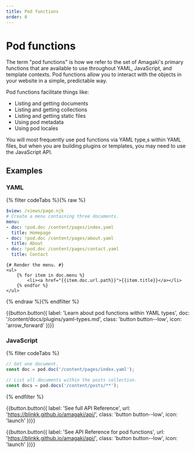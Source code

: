 ```yaml
---
title: Pod functions
order: 0
---
```

# Pod functions

The term "pod functions" is how we refer to the set of Amagaki's primary
functions that are available to use throughout YAML, JavaScript, and template
contexts. Pod functions allow you to interact with the objects in your website
in a simple, predictable way.

Pod functions facilitate things like:

- Listing and getting documents
- Listing and getting collections
- Listing and getting static files
- Using pod metadata
- Using pod locales

You will most frequently use pod functions via YAML type,s within YAML files,
but when you are building plugins or templates, you may need to use the
JavaScript API.

## Examples

### YAML

{% filter codeTabs %}{% raw %}
```yaml:title=/content/pages/index.yaml
$view: /views/page.njk
# Create a menu containing three documents.
menu:
- doc: !pod.doc /content/pages/index.yaml
  title: Homepage
- doc: !pod.doc /content/pages/about.yaml
  title: About
- doc: !pod.doc /content/pages/contact.yaml
  title: Contact
```
```nunjucks:title=/views/page.njk
{# Render the menu. #}
<ul>
    {% for item in doc.menu %}
        <li><a href="{{item.doc.url.path}}">{{item.title}}</a></li>
    {% endfor %}
</ul>
```
{% endraw %}{% endfilter %}

{{button.button({
    label: 'Learn about pod functions within YAML types',
    doc: '/content/docs/plugins/yaml-types.md',
    class: 'button button--low',
    icon: 'arrow_forward'
})}}

### JavaScript

{% filter codeTabs %}
```javascript
// Get one document.
const doc = pod.doc('/content/pages/index.yaml');

// List all documents within the posts collection.
const docs = pod.docs('/content/posts/**');
```
{% endfilter %}

{{button.button({
    label: 'See full API Reference',
    url: 'https://blinkk.github.io/amagaki/api/',
    class: 'button button--low',
    icon: 'launch'
})}}

{{button.button({
    label: 'See API Reference for pod functions',
    url: 'https://blinkk.github.io/amagaki/api/',
    class: 'button button--low',
    icon: 'launch'
})}}
